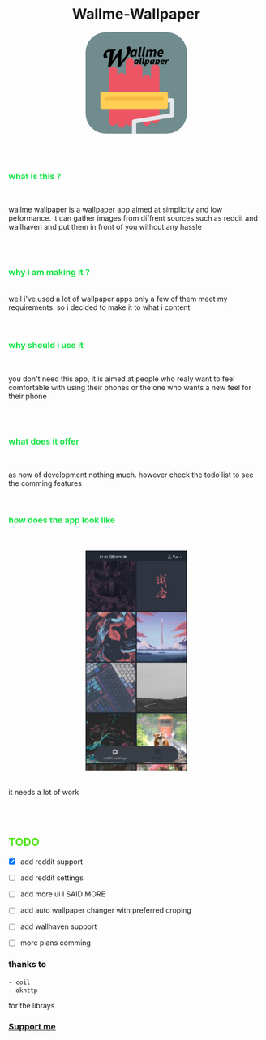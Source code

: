
<div align="center">

# Wallme-Wallpaper

<a>
<kdb>

<img src="./Images/Wallme_Wallpaper-Logo-Large.png" width=200 style="border-radius:20%"/>

</kdb>

</a>

</div>

</br></br>

<span style="color:#1be44a" > 


### what is this ?

</span>
</br>

wallme wallpaper is a wallpaper app aimed at simplicity and low peformance. it can gather images from diffrent sources such as reddit and wallhaven and put them in front of you without any hassle 

</br></br>

<span style="color:#1be44a" > 

### why i am making it ?

</span>


</br>
well i've used a lot of wallpaper apps only a few of them meet my requirements. so i decided to make it to what i content 

</br>
</br>
</br>
<span style="color:#1be44a" > 

### why should i use it 

</span>
</br>

you don't need this app, it is aimed at people who realy want to feel comfortable with using their phones or the one who wants a new feel for their phone


</br>
</br>

<span style="color:#1be44a" > 

### what does it offer

</span>
</br>

as now of development nothing much. however check the todo list to see the comming features

</br>
<span style="color:#1be44a" > 

###  how does the app look like



</span> 
</br>
</br>

<div align=center>

<img src="./Images/phone.jpeg" alt="drawing" width=200/>

</div>

</br>

it needs a lot of work

</br>
</br>


<span style="color:#50e41b" > 

## TODO
</span>

- [x] add reddit support 
- [ ] add reddit settings
- [ ] add more ui I SAID MORE
- [ ] add auto wallpaper changer with preferred croping
- [ ] add wallhaven support
- [ ] more plans comming



### thanks to 
    - coil 
    - okhttp

  for the librays

[<h3>Support me </h3>](https://www.patreon.com/Alaory)
